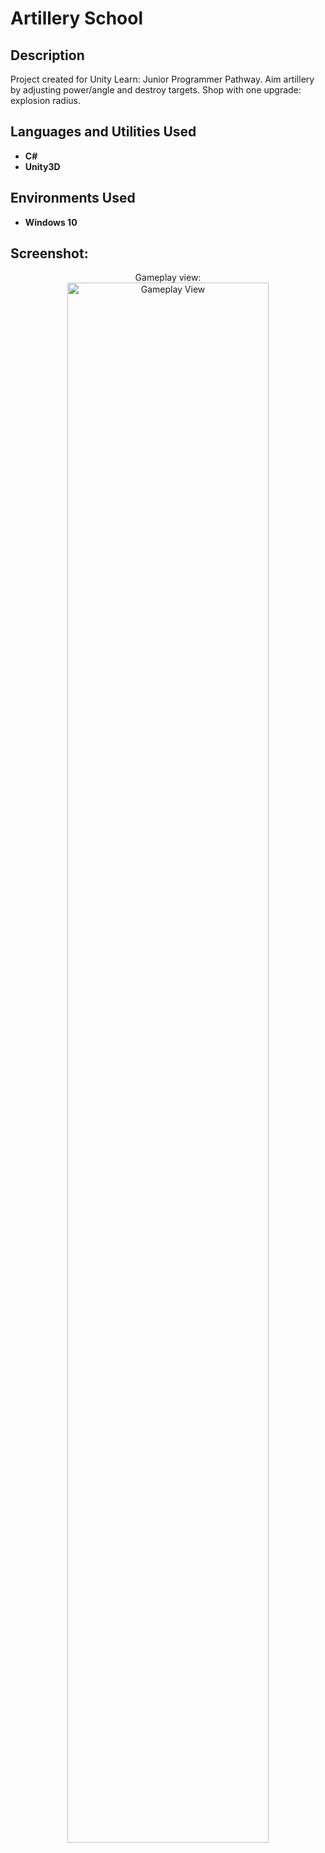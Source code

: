 <h1>Artillery School</h1>

<h2>Description</h2>
Project created for Unity Learn: Junior Programmer Pathway.
Aim artillery by adjusting power/angle and destroy targets.
Shop with one upgrade: explosion radius.
<br />


<h2>Languages and Utilities Used</h2>

- <b>C#</b> 
- <b>Unity3D</b>

<h2>Environments Used </h2>

- <b>Windows 10</b>

<h2>Screenshot:</h2>

<p align="center">
Gameplay view: <br/>
<img src="https://i.imgur.com/UqwcpGv.png" height="80%" width="80%" alt="Gameplay View"/>
<br/>
</p>

<!--
 ```diff
- text in red
+ text in green
! text in orange
# text in gray
@@ text in purple (and bold)@@
```
--!>
